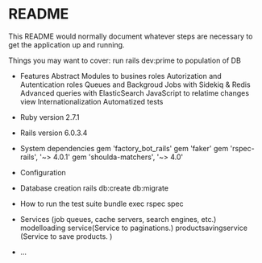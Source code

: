 # README

This README would normally document whatever steps are necessary to get the
application up and running.

Things you may want to cover:
  run rails dev:prime to population of DB

* Features
  Abstract Modules to busines roles
  Autorization and Autentication roles
  Queues and Backgroud Jobs with Sidekiq & Redis
  Advanced queries with ElasticSearch
  JavaScript to relatime changes view
  Internationalization
  Automatized tests

* Ruby version
  2.7.1

* Rails version
  6.0.3.4

* System dependencies
  gem 'factory_bot_rails'
  gem 'faker'
  gem 'rspec-rails', '~> 4.0.1'
  gem 'shoulda-matchers', '~> 4.0'
* Configuration

* Database creation
  rails db:create db:migrate

* How to run the test suite
  bundle exec rspec spec

* Services (job queues, cache servers, search engines, etc.)
  modelloading service(Service to paginations.)
  productsavingservice (Service to save products. )

* ...
